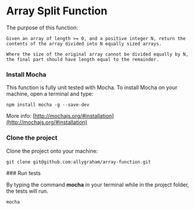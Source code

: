# Array Split Function

The purpose of this function:

```
Given an array of length >= 0, and a positive integer N, return the contents of the array divided into N equally sized arrays.

Where the size of the original array cannot be divided equally by N, the final part should have length equal to the remainder.
```

### Install Mocha

This function is fully unit tested with Mocha. To install Mocha on your machine, open a terminal and type:

```
npm install mocha -g --save-dev
```

More info: [http://mochajs.org/#installation](http://mochajs.org/#installation)


### Clone the project

Clone the project onto your machine:

```
git clone git@github.com:allygraham/array-function.git
```


### Run tests

By typing the command __mocha__ in your terminal while in the project folder, the tests will run.

```
mocha
```

